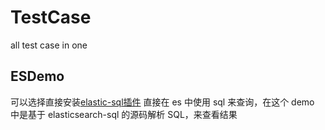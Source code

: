 # TestCase
all test case in one

## ESDemo
可以选择直接安装[elastic-sql插件](https://github.com/NLPchina/elasticsearch-sql) 直接在 es 中使用 sql 来查询，在这个 demo 中是基于 elasticsearch-sql 的源码解析 SQL，来查看结果
